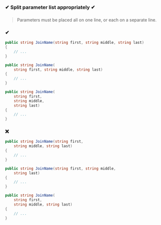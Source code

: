 ### ✔ Split parameter list appropriately ✔
###

> Parameters must be placed all on one line, or each on a separate line.

### ✔
``` csharp
public string JoinName(string first, string middle, string last)
{
	// ...
}
```
``` csharp
public string JoinName(
	string first, string middle, string last)
{
	// ...
}
```
``` csharp
public string JoinName(
	string first,
	string middle,
	string last)
{
	// ...
}
```

### ❌
``` csharp
public string JoinName(string first,
	string middle, string last)
{
	// ...
}
```
``` csharp
public string JoinName(string first, string middle,
	string last)
{
	// ...
}
```
``` csharp
public string JoinName(
	string first,
	string middle, string last)
{
	// ...
}
```
